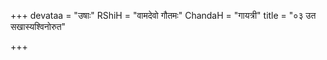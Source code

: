 +++
devataa = "उषाः"
RShiH = "वामदेवो गौतमः"
ChandaH = "गायत्री"
title = "०३ उत सखास्यश्विनोरुत"

+++
